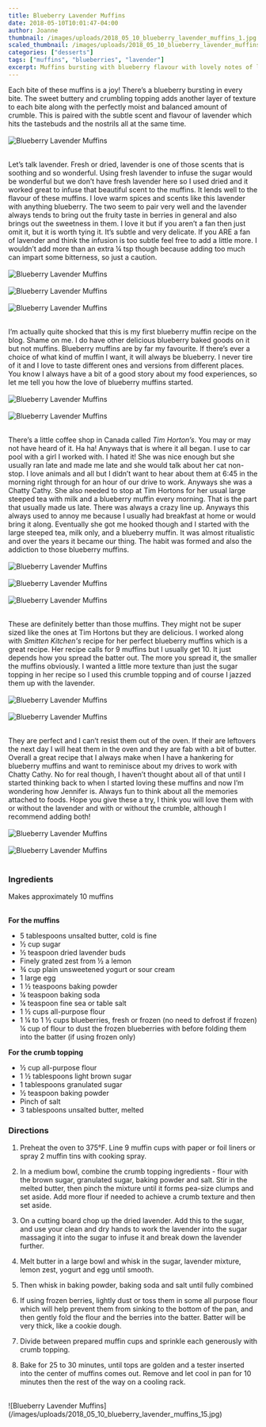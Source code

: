 ```yaml
---
title: Blueberry Lavender Muffins
date: 2018-05-10T10:01:47-04:00
author: Joanne
thumbnail: /images/uploads/2018_05_10_blueberry_lavender_muffins_1.jpg
scaled_thumbnail: /images/uploads/2018_05_10_blueberry_lavender_muffins_0.jpg
categories: ["desserts"]
tags: ["muffins", "blueberries", "lavender"]
excerpt: Muffins bursting with blueberry flavour with lovely notes of lavender
---
```


Each bite of these muffins is a joy! There’s a blueberry bursting in every bite. The sweet buttery and crumbling topping adds another layer of texture to each bite along with the perfectly moist and balanced amount of crumble. This is paired with the subtle scent and flavour of lavender which hits the tastebuds and the nostrils all at the same time.
</br>
</br>
![Blueberry Lavender Muffins](/images/uploads/2018_05_10_blueberry_lavender_muffins_2.jpg)
</br>
</br>

Let’s talk lavender. Fresh or dried, lavender is one of those scents that is soothing and so wonderful. Using fresh lavender to infuse the sugar would be wonderful but we don’t have fresh lavender here so I used dried and it worked great to infuse that beautiful scent to the muffins. It lends well to the flavour of these muffins. I love warm spices and scents like this lavender with anything blueberry. The two seem to pair very well and the lavender always tends to bring out the fruity taste in berries in general and also brings out the sweetness in them. I love it but if you aren’t a fan then just omit it, but it is worth tying it. It’s subtle and very delicate. If you ARE a fan of lavender and think the infusion is too subtle feel free to add a little more. I wouldn’t add more than an extra &frac14; tsp though because adding too much can impart some bitterness, so just a caution.
</br>
</br>
![Blueberry Lavender Muffins](/images/uploads/2018_05_10_blueberry_lavender_muffins_3.jpg)
</br>
</br>
![Blueberry Lavender Muffins](/images/uploads/2018_05_10_blueberry_lavender_muffins_4.jpg)
</br>
</br>
![Blueberry Lavender Muffins](/images/uploads/2018_05_10_blueberry_lavender_muffins_5.jpg)
</br>
</br>

I’m actually quite shocked that this is my first blueberry muffin recipe on the blog. Shame on me. I do have other delicious blueberry baked goods on it but not muffins. Blueberry muffins are by far my favourite. If there’s ever a choice of what kind of muffin I want, it will always be blueberry. I never tire of it and I love to taste different ones and versions from different places. You know I always have a bit of a good story about my food experiences, so let me tell you how the love of blueberry muffins started.
</br>
</br>
![Blueberry Lavender Muffins](/images/uploads/2018_05_10_blueberry_lavender_muffins_6.jpg)
</br>
</br>
![Blueberry Lavender Muffins](/images/uploads/2018_05_10_blueberry_lavender_muffins_7.jpg)
</br>
</br>

There’s a little coffee shop in Canada called _Tim Horton’s_. You may or may not have heard of it. Ha ha! Anyways that is where it all began. I use to car pool with a girl I worked with. I hated it! She was nice enough but she usually ran late and made me late and she would talk about her cat non-stop. I love animals and all but I didn’t want to hear about them at 6:45 in the morning right through for an hour of our drive to work. Anyways she was a Chatty Cathy. She also needed to stop at Tim Hortons for her usual large steeped tea with milk and a blueberry muffin every morning. That is the part that usually made us late. There was always a crazy line up. Anyways this always used to annoy me because I usually had breakfast at home or would bring it along. Eventually she got me hooked though and I started with the large steeped tea, milk only, and a blueberry muffin. It was almost ritualistic and over the years it became our thing. The habit was formed and also the addiction to those blueberry muffins.
</br>
</br>
![Blueberry Lavender Muffins](/images/uploads/2018_05_10_blueberry_lavender_muffins_8.jpg)
</br>
</br>
![Blueberry Lavender Muffins](/images/uploads/2018_05_10_blueberry_lavender_muffins_9.jpg)
</br>
</br>
![Blueberry Lavender Muffins](/images/uploads/2018_05_10_blueberry_lavender_muffins_10.jpg)
</br>
</br>

These are definitely better than those muffins. They might not be super sized like the ones at Tim Hortons but they are delicious. I worked along with _Smitten Kitchen's_ recipe for her perfect blueberry muffins which is a great recipe. Her recipe calls for 9 muffins but I usually get 10. It just depends how you spread the batter out. The more you spread it, the smaller the muffins obviously. I wanted a little more texture than just the sugar topping in her recipe so I used this crumble topping and of course I jazzed them up with the lavender.
</br>
</br>
![Blueberry Lavender Muffins](/images/uploads/2018_05_10_blueberry_lavender_muffins_11.jpg)
</br>
</br>
![Blueberry Lavender Muffins](/images/uploads/2018_05_10_blueberry_lavender_muffins_12.jpg)
</br>
</br>

They are perfect and I can’t resist them out of the oven. If their are leftovers the next day I will heat them in the oven and they are fab with a bit of butter. Overall a great recipe that I always make when I have a hankering for blueberry muffins and want to reminisce about my drives to work with Chatty Cathy. No for real though, I haven’t thought about all of that until I started thinking back to when I started loving these muffins and now I’m wondering how Jennifer is. Always fun to think about all the memories attached to foods. Hope you give these a try, I think you will love them with or without the lavender and with or without the crumble, although I recommend adding both!
</br>
</br>
![Blueberry Lavender Muffins](/images/uploads/2018_05_10_blueberry_lavender_muffins_13.jpg)
</br>
</br>
![Blueberry Lavender Muffins](/images/uploads/2018_05_10_blueberry_lavender_muffins_14.jpg)
</br>
</br>

### Ingredients
Makes approximately 10 muffins
</br>
</br>

__For the muffins__

* 5 tablespoons unsalted butter, cold is fine
* &frac12; cup sugar
* &frac12; teaspoon dried lavender buds
* Finely grated zest from &frac12; a lemon
* &frac34; cup plain unsweetened yogurt or sour cream
* 1 large egg
* 1 &frac12; teaspoons baking powder
* &frac14; teaspoon baking soda
* &frac14; teaspoon fine sea or table salt
* 1 &frac12; cups all-purpose flour
* 1 &frac14; to 1 &frac12; cups blueberries, fresh or frozen (no need to defrost if frozen)
&frac14; cup of flour to dust the frozen blueberries with before folding them into the batter (if using frozen only)


__For the crumb topping__

* &frac12; cup all-purpose flour
* 1 &frac12; tablespoons light brown sugar
* 1 tablespoons granulated sugar
* &frac12; teaspoon baking powder
* Pinch of salt
* 3 tablespoons unsalted butter, melted

### Directions

1. Preheat the oven to 375&deg;F. Line 9 muffin cups with paper or foil liners or spray 2 muffin tins with cooking spray.

1. In a medium bowl, combine the crumb topping ingredients - flour with the brown sugar, granulated sugar, baking powder and salt. Stir in the melted butter, then pinch the mixture until it forms pea-size clumps and set aside. Add more flour if needed to achieve a crumb texture and then set aside. 

1. On a cutting board chop up the dried lavender. Add this to the sugar, and use your clean and dry hands to work the lavender into the sugar massaging it into the sugar to infuse it and break down the lavender further.

1. Melt butter in a large bowl and whisk in the sugar, lavender mixture, lemon zest, yogurt and egg until smooth.

1. Then whisk in baking powder, baking soda and salt until fully combined

1. If using frozen berries, lightly dust or toss them in some all purpose flour which will help prevent them from sinking to the bottom of the pan, and then gently fold the flour and the berries into the batter. Batter will be very thick, like a cookie dough.

1. Divide between prepared muffin cups and sprinkle each generously with crumb topping.

1. Bake for 25 to 30 minutes, until tops are golden and a tester inserted into the center of muffins comes out. Remove and let cool in pan for 10 minutes then the rest of the way on a cooling rack.

</br>
![Blueberry Lavender Muffins](/images/uploads/2018_05_10_blueberry_lavender_muffins_15.jpg)

